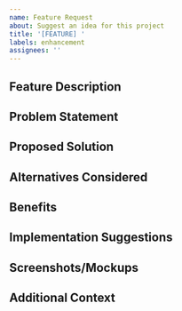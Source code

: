 ```yaml
---
name: Feature Request
about: Suggest an idea for this project
title: '[FEATURE] '
labels: enhancement
assignees: ''
---
```


## Feature Description
<!-- A clear and concise description of the feature you'd like to see -->

## Problem Statement
<!-- Is your feature request related to a problem? Please describe. -->
<!-- Example: I'm always frustrated when [...] -->

## Proposed Solution
<!-- A clear and concise description of what you want to happen -->

## Alternatives Considered
<!-- A clear and concise description of any alternative solutions or features you've considered -->

## Benefits
<!-- How would this feature benefit the project and its users? -->

## Implementation Suggestions
<!-- Optional: Any ideas on how this could be implemented? -->

## Screenshots/Mockups
<!-- If applicable, add mockups or examples to help explain your feature request -->

## Additional Context
<!-- Add any other context or screenshots about the feature request here -->
